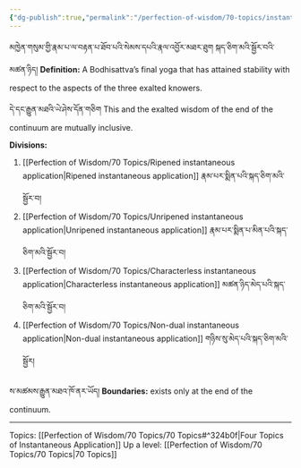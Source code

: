 ```yaml
---
{"dg-publish":true,"permalink":"/perfection-of-wisdom/70-topics/instantaneous-application/"}
---
```


མཁྱེན་གསུམ་གྱི་རྣམ་པ་ལ་བརྟན་པ་ཐོབ་པའི་སེམས་དཔའི་རྣལ་འབྱོར་མཐར་ཐུག སྐད་ཅིག་མའི་སྦྱོར་བའི་མཚན་ཉིད།
**Definition:** A Bodhisattva’s final yoga that has attained stability with respect to the aspects of the three exalted knowers.

དེ་དང་རྒྱུན་མཐའི་ཡེ་ཤེས་དོན་གཅིག
This and the exalted wisdom of the end of the continuum are mutually inclusive.

**Divisions:**
1. [[Perfection of Wisdom/70 Topics/Ripened instantaneous application\|Ripened instantaneous application]] རྣམ་པར་སྨིན་པའི་སྐད་ཅིག་མའི་སྦྱོར་བ།
2. [[Perfection of Wisdom/70 Topics/Unripened instantaneous application\|Unripened instantaneous application]] རྣམ་པར་སྨིན་པ་མིན་པའི་སྐད་ཅིག་མའི་སྦྱོར་བ།
3. [[Perfection of Wisdom/70 Topics/Characterless instantaneous application\|Characterless instantaneous application]]  མཚན་ཉིད་མེད་པའི་སྐད་ཅིག་མའི་སྦྱོར་བ།
4. [[Perfection of Wisdom/70 Topics/Non-dual instantaneous application\|Non-dual instantaneous application]] གཉིས་སུ་མེད་པའི་སྐད་ཅིག་མའི་སྦྱོར།

ས་མཚམས་རྒྱུན་མཐའ་ཁོ་ནར་ཡོད།
**Boundaries:** exists only at the end of the continuum.

---
Topics: [[Perfection of Wisdom/70 Topics/70 Topics#^324b0f\|Four Topics of Instantaneous Application]]
Up a level: [[Perfection of Wisdom/70 Topics/70 Topics\|70 Topics]]